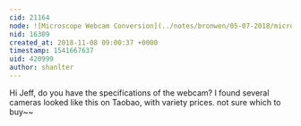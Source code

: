 ```yaml
---
cid: 21164
node: ![Microscope Webcam Conversion](../notes/bronwen/05-07-2018/microscope-webcam-conversion)
nid: 16309
created_at: 2018-11-08 09:00:37 +0000
timestamp: 1541667637
uid: 420999
author: shanlter
---
```


Hi Jeff, do you have the specifications of the webcam? I found several cameras looked like this on Taobao, with variety prices. not sure which to buy~~